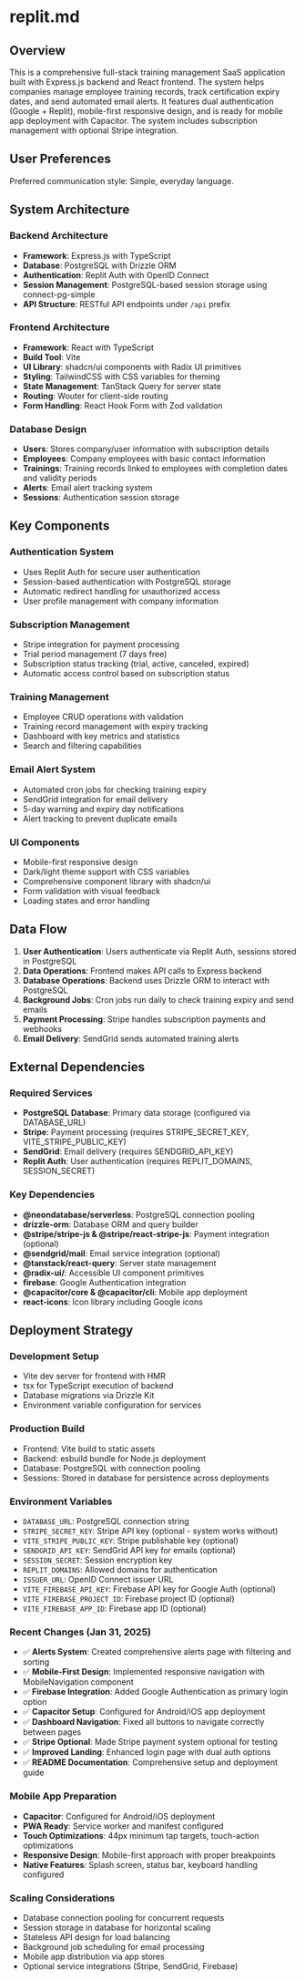 # replit.md

## Overview

This is a comprehensive full-stack training management SaaS application built with Express.js backend and React frontend. The system helps companies manage employee training records, track certification expiry dates, and send automated email alerts. It features dual authentication (Google + Replit), mobile-first responsive design, and is ready for mobile app deployment with Capacitor. The system includes subscription management with optional Stripe integration.

## User Preferences

Preferred communication style: Simple, everyday language.

## System Architecture

### Backend Architecture
- **Framework**: Express.js with TypeScript
- **Database**: PostgreSQL with Drizzle ORM
- **Authentication**: Replit Auth with OpenID Connect
- **Session Management**: PostgreSQL-based session storage using connect-pg-simple
- **API Structure**: RESTful API endpoints under `/api` prefix

### Frontend Architecture
- **Framework**: React with TypeScript
- **Build Tool**: Vite
- **UI Library**: shadcn/ui components with Radix UI primitives
- **Styling**: TailwindCSS with CSS variables for theming
- **State Management**: TanStack Query for server state
- **Routing**: Wouter for client-side routing
- **Form Handling**: React Hook Form with Zod validation

### Database Design
- **Users**: Stores company/user information with subscription details
- **Employees**: Company employees with basic contact information
- **Trainings**: Training records linked to employees with completion dates and validity periods
- **Alerts**: Email alert tracking system
- **Sessions**: Authentication session storage

## Key Components

### Authentication System
- Uses Replit Auth for secure user authentication
- Session-based authentication with PostgreSQL storage
- Automatic redirect handling for unauthorized access
- User profile management with company information

### Subscription Management
- Stripe integration for payment processing
- Trial period management (7 days free)
- Subscription status tracking (trial, active, canceled, expired)
- Automatic access control based on subscription status

### Training Management
- Employee CRUD operations with validation
- Training record management with expiry tracking
- Dashboard with key metrics and statistics
- Search and filtering capabilities

### Email Alert System
- Automated cron jobs for checking training expiry
- SendGrid integration for email delivery
- 5-day warning and expiry day notifications
- Alert tracking to prevent duplicate emails

### UI Components
- Mobile-first responsive design
- Dark/light theme support with CSS variables
- Comprehensive component library with shadcn/ui
- Form validation with visual feedback
- Loading states and error handling

## Data Flow

1. **User Authentication**: Users authenticate via Replit Auth, sessions stored in PostgreSQL
2. **Data Operations**: Frontend makes API calls to Express backend
3. **Database Operations**: Backend uses Drizzle ORM to interact with PostgreSQL
4. **Background Jobs**: Cron jobs run daily to check training expiry and send emails
5. **Payment Processing**: Stripe handles subscription payments and webhooks
6. **Email Delivery**: SendGrid sends automated training alerts

## External Dependencies

### Required Services
- **PostgreSQL Database**: Primary data storage (configured via DATABASE_URL)
- **Stripe**: Payment processing (requires STRIPE_SECRET_KEY, VITE_STRIPE_PUBLIC_KEY)
- **SendGrid**: Email delivery (requires SENDGRID_API_KEY)
- **Replit Auth**: User authentication (requires REPLIT_DOMAINS, SESSION_SECRET)

### Key Dependencies
- **@neondatabase/serverless**: PostgreSQL connection pooling
- **drizzle-orm**: Database ORM and query builder
- **@stripe/stripe-js & @stripe/react-stripe-js**: Payment integration (optional)
- **@sendgrid/mail**: Email service integration (optional)
- **@tanstack/react-query**: Server state management
- **@radix-ui/**: Accessible UI component primitives
- **firebase**: Google Authentication integration
- **@capacitor/core & @capacitor/cli**: Mobile app deployment
- **react-icons**: Icon library including Google icons

## Deployment Strategy

### Development Setup
- Vite dev server for frontend with HMR
- tsx for TypeScript execution of backend
- Database migrations via Drizzle Kit
- Environment variable configuration for services

### Production Build
- Frontend: Vite build to static assets
- Backend: esbuild bundle for Node.js deployment
- Database: PostgreSQL with connection pooling
- Sessions: Stored in database for persistence across deployments

### Environment Variables
- `DATABASE_URL`: PostgreSQL connection string
- `STRIPE_SECRET_KEY`: Stripe API key (optional - system works without)
- `VITE_STRIPE_PUBLIC_KEY`: Stripe publishable key (optional)
- `SENDGRID_API_KEY`: SendGrid API key for emails (optional)
- `SESSION_SECRET`: Session encryption key
- `REPLIT_DOMAINS`: Allowed domains for authentication
- `ISSUER_URL`: OpenID Connect issuer URL
- `VITE_FIREBASE_API_KEY`: Firebase API key for Google Auth (optional)
- `VITE_FIREBASE_PROJECT_ID`: Firebase project ID (optional)
- `VITE_FIREBASE_APP_ID`: Firebase app ID (optional)

### Recent Changes (Jan 31, 2025)
- ✅ **Alerts System**: Created comprehensive alerts page with filtering and sorting
- ✅ **Mobile-First Design**: Implemented responsive navigation with MobileNavigation component
- ✅ **Firebase Integration**: Added Google Authentication as primary login option
- ✅ **Capacitor Setup**: Configured for Android/iOS app deployment
- ✅ **Dashboard Navigation**: Fixed all buttons to navigate correctly between pages
- ✅ **Stripe Optional**: Made Stripe payment system optional for testing
- ✅ **Improved Landing**: Enhanced login page with dual auth options
- ✅ **README Documentation**: Comprehensive setup and deployment guide

### Mobile App Preparation
- **Capacitor**: Configured for Android/iOS deployment
- **PWA Ready**: Service worker and manifest configured
- **Touch Optimizations**: 44px minimum tap targets, touch-action optimizations
- **Responsive Design**: Mobile-first approach with proper breakpoints
- **Native Features**: Splash screen, status bar, keyboard handling configured

### Scaling Considerations
- Database connection pooling for concurrent requests
- Session storage in database for horizontal scaling
- Stateless API design for load balancing
- Background job scheduling for email processing
- Mobile app distribution via app stores
- Optional service integrations (Stripe, SendGrid, Firebase)